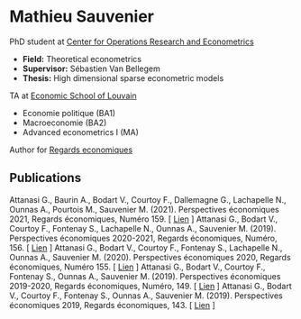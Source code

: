 # Mathieu Sauvenier
PhD student at [Center for Operations Research and Econometrics](https://uclouvain.be/fr/node/4474)
* **Field:** Theoretical econometrics
* **Supervisor:** Sébastien Van Bellegem
* **Thesis:** High dimensional sparse econometric models 

TA at [Economic School of Louvain](https://uclouvain.be/en/faculties/espo/esl)
* Economie politique (BA1)
* Macroeconomie (BA2)
* Advanced econometrics I (MA)

Author for [Regards economiques](https://www.regards-economiques.be/index.php/auteurs?cid=162)

## Publications

Attanasi G., Baurin A., Bodart V., Courtoy F., Dallemagne G., Lachapelle N., Ounnas A., Pourtois M., Sauvenier M. (2021). Perspectives économiques 2021, Regards économiques, Numéro 159. [ [Lien](https://www.regards-economiques.be/index.php/index.php?option=com_reco&view=article&cid=207) ]
Attanasi G., Bodart V., Courtoy F., Fontenay S., Lachapelle N., Ounnas A., Sauvenier M. (2019). Perspectives économiques 2020-2021, Regards économiques, Numéro, 156. [ [Lien](https://www.regards-economiques.be/index.php/index.php?option=com_reco&view=article&cid=204) ]
Attanasi G., Bodart V., Courtoy F., Fontenay S., Lachapelle N., Ounnas A., Sauvenier M. (2020). Perspectives économiques 2020, Regards économiques, Numéro 155. [ [Lien](https://www.regards-economiques.be/index.php/index.php?option=com_reco&view=article&cid=199) ]
Attanasi G., Bodart V., Courtoy F., Fontenay S., Ounnas A., Sauvenier M. (2019). Perspectives économiques 2019-2020, Regards économiques, Numéro, 149. [ [Lien](https://www.regards-economiques.be/index.php/index.php?option=com_reco&view=article&cid=192) ]
Attanasi G., Bodart V., Courtoy F., Fontenay S., Ounnas A., Sauvenier M. (2019). Perspectives économiques 2019, Regards économiques, 143. [ [Lien](https://www.regards-economiques.be/index.php/index.php?option=com_reco&view=article&cid=186) ]
